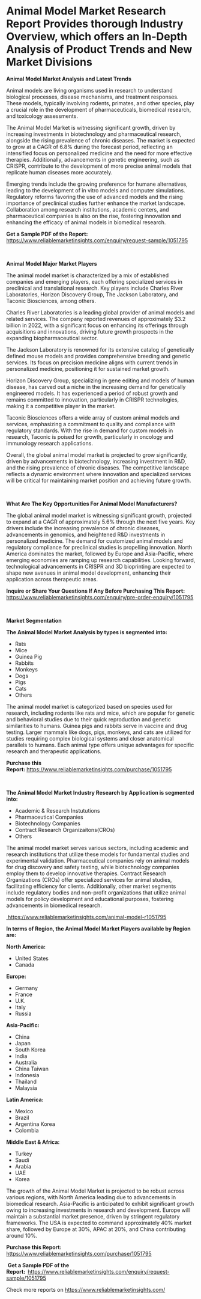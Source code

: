<p><h1>Animal Model Market Research Report Provides thorough Industry Overview, which offers an In-Depth Analysis of Product Trends and New Market Divisions</h1></p><p><strong>Animal Model Market Analysis and Latest Trends</strong></p>
<p><p>Animal models are living organisms used in research to understand biological processes, disease mechanisms, and treatment responses. These models, typically involving rodents, primates, and other species, play a crucial role in the development of pharmaceuticals, biomedical research, and toxicology assessments.</p><p>The Animal Model Market is witnessing significant growth, driven by increasing investments in biotechnology and pharmaceutical research, alongside the rising prevalence of chronic diseases. The market is expected to grow at a CAGR of 6.8% during the forecast period, reflecting an intensified focus on personalized medicine and the need for more effective therapies. Additionally, advancements in genetic engineering, such as CRISPR, contribute to the development of more precise animal models that replicate human diseases more accurately.</p><p>Emerging trends include the growing preference for humane alternatives, leading to the development of in vitro models and computer simulations. Regulatory reforms favoring the use of advanced models and the rising importance of preclinical studies further enhance the market landscape. Collaboration among research institutions, academic centers, and pharmaceutical companies is also on the rise, fostering innovation and enhancing the efficacy of animal models in biomedical research.</p></p>
<p><strong>Get a Sample PDF of the Report:&nbsp;</strong> <a href="https://www.reliablemarketinsights.com/enquiry/request-sample/1051795?utm_campaign=2808&utm_medium=2&utm_source=Github&utm_content=ia&utm_term=03032025&utm_id=animal-model">https://www.reliablemarketinsights.com/enquiry/request-sample/1051795</a></p>
<p>&nbsp;</p>
<p><strong>Animal Model Major Market Players</strong></p>
<p><p>The animal model market is characterized by a mix of established companies and emerging players, each offering specialized services in preclinical and translational research. Key players include Charles River Laboratories, Horizon Discovery Group, The Jackson Laboratory, and Taconic Biosciences, among others.</p><p>Charles River Laboratories is a leading global provider of animal models and related services. The company reported revenues of approximately $3.2 billion in 2022, with a significant focus on enhancing its offerings through acquisitions and innovations, driving future growth prospects in the expanding biopharmaceutical sector.</p><p>The Jackson Laboratory is renowned for its extensive catalog of genetically defined mouse models and provides comprehensive breeding and genetic services. Its focus on precision medicine aligns with current trends in personalized medicine, positioning it for sustained market growth.</p><p>Horizon Discovery Group, specializing in gene editing and models of human disease, has carved out a niche in the increasing demand for genetically engineered models. It has experienced a period of robust growth and remains committed to innovation, particularly in CRISPR technologies, making it a competitive player in the market.</p><p>Taconic Biosciences offers a wide array of custom animal models and services, emphasizing a commitment to quality and compliance with regulatory standards. With the rise in demand for custom models in research, Taconic is poised for growth, particularly in oncology and immunology research applications.</p><p>Overall, the global animal model market is projected to grow significantly, driven by advancements in biotechnology, increasing investment in R&D, and the rising prevalence of chronic diseases. The competitive landscape reflects a dynamic environment where innovation and specialized services will be critical for maintaining market position and achieving future growth.</p></p>
<p>&nbsp;</p>
<p><strong>What Are The Key Opportunities For Animal Model Manufacturers?</strong></p>
<p><p>The global animal model market is witnessing significant growth, projected to expand at a CAGR of approximately 5.6% through the next five years. Key drivers include the increasing prevalence of chronic diseases, advancements in genomics, and heightened R&D investments in personalized medicine. The demand for customized animal models and regulatory compliance for preclinical studies is propelling innovation. North America dominates the market, followed by Europe and Asia-Pacific, where emerging economies are ramping up research capabilities. Looking forward, technological advancements in CRISPR and 3D bioprinting are expected to shape new avenues in animal model development, enhancing their application across therapeutic areas.</p></p>
<p><strong>Inquire or Share Your Questions If Any Before Purchasing This Report:</strong> <a href="https://www.reliablemarketinsights.com/enquiry/pre-order-enquiry/1051795?utm_campaign=2808&utm_medium=2&utm_source=Github&utm_content=ia&utm_term=03032025&utm_id=animal-model">https://www.reliablemarketinsights.com/enquiry/pre-order-enquiry/1051795</a></p>
<p>&nbsp;</p>
<p><strong>Market Segmentation</strong></p>
<p><strong>The Animal Model Market Analysis by types is segmented into:</strong></p>
<p><ul><li>Rats</li><li>Mice</li><li>Guinea Pig</li><li>Rabbits</li><li>Monkeys</li><li>Dogs</li><li>Pigs</li><li>Cats</li><li>Others</li></ul></p>
<p><p>The animal model market is categorized based on species used for research, including rodents like rats and mice, which are popular for genetic and behavioral studies due to their quick reproduction and genetic similarities to humans. Guinea pigs and rabbits serve in vaccine and drug testing. Larger mammals like dogs, pigs, monkeys, and cats are utilized for studies requiring complex biological systems and closer anatomical parallels to humans. Each animal type offers unique advantages for specific research and therapeutic applications.</p></p>
<p><strong>Purchase this Report:&nbsp;</strong><a href="https://www.reliablemarketinsights.com/purchase/1051795?utm_campaign=2808&utm_medium=2&utm_source=Github&utm_content=ia&utm_term=03032025&utm_id=animal-model">https://www.reliablemarketinsights.com/purchase/1051795</a></p>
<p>&nbsp;</p>
<p><strong>The Animal Model Market Industry Research by Application is segmented into:</strong></p>
<p><ul><li>Academic & Research Instututions</li><li>Pharmaceutical Companies</li><li>Biotechnology Companies</li><li>Contract Research Organizaitons(CROs)</li><li>Others</li></ul></p>
<p><p>The animal model market serves various sectors, including academic and research institutions that utilize these models for fundamental studies and experimental validation. Pharmaceutical companies rely on animal models for drug discovery and safety testing, while biotechnology companies employ them to develop innovative therapies. Contract Research Organizations (CROs) offer specialized services for animal studies, facilitating efficiency for clients. Additionally, other market segments include regulatory bodies and non-profit organizations that utilize animal models for policy development and educational purposes, fostering advancements in biomedical research.</p></p>
<p><a href="https://www.reliablemarketinsights.com/animal-model-r1051795?utm_campaign=2808&utm_medium=2&utm_source=Github&utm_content=ia&utm_term=03032025&utm_id=animal-model">&nbsp;https://www.reliablemarketinsights.com/animal-model-r1051795</a></p>
<p><strong>In terms of Region, the Animal Model Market Players available by Region are:</strong></p>
<p>
    <p> <strong> North America: </strong>
        <ul>
            <li>United States</li>
            <li>Canada</li>
        </ul>
        </p> 
    <p> <strong> Europe: </strong>
        <ul>
            <li>Germany</li>
            <li>France</li>
            <li>U.K.</li>
            <li>Italy</li>
            <li>Russia</li>
        </ul>
        </p> 
    <p> <strong> Asia-Pacific: </strong>
        <ul>
            <li>China</li>
            <li>Japan</li>
            <li>South Korea</li>
            <li>India</li>
            <li>Australia</li>
            <li>China Taiwan</li>
            <li>Indonesia</li>
            <li>Thailand</li>
            <li>Malaysia</li>
        </ul>
        </p> 
    <p> <strong> Latin America: </strong>
        <ul>
            <li>Mexico</li>
            <li>Brazil</li>
            <li>Argentina Korea</li>
            <li>Colombia</li>
        </ul>
        </p> 
    <p> <strong> Middle East & Africa: </strong>
        <ul>
            <li>Turkey</li>
            <li>Saudi</li>
            <li>Arabia</li>
            <li>UAE</li>
            <li>Korea</li>
        </ul>
    </p>
    </p>
<p><p>The growth of the Animal Model Market is projected to be robust across various regions, with North America leading due to advancements in biomedical research. Asia-Pacific is anticipated to exhibit significant growth owing to increasing investments in research and development. Europe will maintain a substantial market presence, driven by stringent regulatory frameworks. The USA is expected to command approximately 40% market share, followed by Europe at 30%, APAC at 20%, and China contributing around 10%.</p></p>
<p><strong>Purchase this Report: </strong><a href="https://www.reliablemarketinsights.com/purchase/1051795?utm_campaign=2808&utm_medium=2&utm_source=Github&utm_content=ia&utm_term=03032025&utm_id=animal-model">https://www.reliablemarketinsights.com/purchase/1051795</a></p>
<p>&nbsp;<strong>Get a Sample PDF of the Report:&nbsp;&nbsp;</strong><a href="https://www.reliablemarketinsights.com/enquiry/request-sample/1051795?utm_campaign=2808&utm_medium=2&utm_source=Github&utm_content=ia&utm_term=03032025&utm_id=animal-model">https://www.reliablemarketinsights.com/enquiry/request-sample/1051795</a></p>
<p><strong></strong></p>
<p>Check more reports on <a href="https://www.reliablemarketinsights.com/?utm_campaign=2808&utm_medium=2&utm_source=Github&utm_content=ia&utm_term=03032025&utm_id=animal-model">https://www.reliablemarketinsights.com/</a></p>